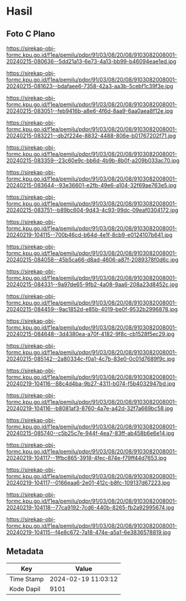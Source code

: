 # Hasil

## Foto C Plano

https://sirekap-obj-formc.kpu.go.id/f1ea/pemilu/pdpr/91/03/08/20/08/9103082008001-20240215-080636--5dd21a13-6e73-4a13-bb99-b46094eae1ed.jpg

https://sirekap-obj-formc.kpu.go.id/f1ea/pemilu/pdpr/91/03/08/20/08/9103082008001-20240215-081623--bdafaee6-7358-42a3-aa3b-5cebf1c39f3e.jpg

https://sirekap-obj-formc.kpu.go.id/f1ea/pemilu/pdpr/91/03/08/20/08/9103082008001-20240215-083051--feb9416b-a8e6-4f6d-8aa9-6aa0aea8f12e.jpg

https://sirekap-obj-formc.kpu.go.id/f1ea/pemilu/pdpr/91/03/08/20/08/9103082008001-20240215-083221--db2f224e-8832-4488-806e-b01767202f71.jpg

https://sirekap-obj-formc.kpu.go.id/f1ea/pemilu/pdpr/91/03/08/20/08/9103082008001-20240215-083359--23c60e9c-bb6d-4b9b-8b0f-a209b033ac70.jpg

https://sirekap-obj-formc.kpu.go.id/f1ea/pemilu/pdpr/91/03/08/20/08/9103082008001-20240215-083644--93e36601-e2fb-49e6-a104-32f69ae763e5.jpg

https://sirekap-obj-formc.kpu.go.id/f1ea/pemilu/pdpr/91/03/08/20/08/9103082008001-20240215-083751--b89bc604-9d43-4c93-99dc-09eaf0304172.jpg

https://sirekap-obj-formc.kpu.go.id/f1ea/pemilu/pdpr/91/03/08/20/08/9103082008001-20240219-104115--700b46cd-b64d-4e1f-8cb9-e0124107b641.jpg

https://sirekap-obj-formc.kpu.go.id/f1ea/pemilu/pdpr/91/03/08/20/08/9103082008001-20240215-084058--45b5ca66-d8ad-4606-a87f-2089378f0d6c.jpg

https://sirekap-obj-formc.kpu.go.id/f1ea/pemilu/pdpr/91/03/08/20/08/9103082008001-20240215-084331--9a97de65-9fb2-4a08-9aa6-208a23d8452c.jpg

https://sirekap-obj-formc.kpu.go.id/f1ea/pemilu/pdpr/91/03/08/20/08/9103082008001-20240215-084459--9ac1852d-e85b-4019-be0f-9532b2996878.jpg

https://sirekap-obj-formc.kpu.go.id/f1ea/pemilu/pdpr/91/03/08/20/08/9103082008001-20240215-084648--3d4380ea-a70f-4182-9f8c-cb1528f5ec29.jpg

https://sirekap-obj-formc.kpu.go.id/f1ea/pemilu/pdpr/91/03/08/20/08/9103082008001-20240215-085142--2a80334c-f0a1-4c7b-83e0-0c01d7689f9c.jpg

https://sirekap-obj-formc.kpu.go.id/f1ea/pemilu/pdpr/91/03/08/20/08/9103082008001-20240219-104116--88c4d4ba-9b27-4311-b074-f5b4032947bd.jpg

https://sirekap-obj-formc.kpu.go.id/f1ea/pemilu/pdpr/91/03/08/20/08/9103082008001-20240219-104116--b8081af3-8760-4a7e-a42d-32f7a669bc58.jpg

https://sirekap-obj-formc.kpu.go.id/f1ea/pemilu/pdpr/91/03/08/20/08/9103082008001-20240215-085740--c5b25c7e-944f-4ea7-83ff-ab458b6e6e14.jpg

https://sirekap-obj-formc.kpu.go.id/f1ea/pemilu/pdpr/91/03/08/20/08/9103082008001-20240219-104117--1ffbc865-3918-4fec-874e-f79ff44d7653.jpg

https://sirekap-obj-formc.kpu.go.id/f1ea/pemilu/pdpr/91/03/08/20/08/9103082008001-20240219-104117--0166eaa6-2e01-412c-b8fc-109137d67223.jpg

https://sirekap-obj-formc.kpu.go.id/f1ea/pemilu/pdpr/91/03/08/20/08/9103082008001-20240219-104118--77ca9192-7cd6-440b-8265-fb2a92995674.jpg

https://sirekap-obj-formc.kpu.go.id/f1ea/pemilu/pdpr/91/03/08/20/08/9103082008001-20240219-104115--f4e8c672-7a18-474e-a5a1-6e3836578819.jpg


## Metadata

| Key        | Value               |
| ---------- | ------------------- |
| Time Stamp | 2024-02-19 11:03:12 |
| Kode Dapil | 9101                |



